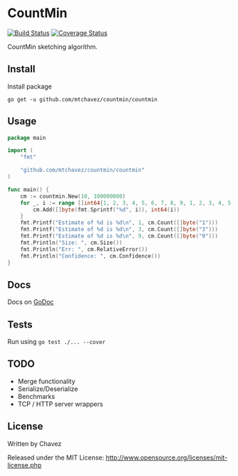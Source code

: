 # CountMin

[![Build Status](https://drone.io/github.com/mtchavez/countmin/status.png)](https://drone.io/github.com/mtchavez/countmin/latest)
[![Coverage Status](https://coveralls.io/repos/mtchavez/countmin/badge.png?branch=master)](https://coveralls.io/r/mtchavez/countmin?branch=master)

CountMin sketching algorithm.

## Install

Install package

`go get -u github.com/mtchavez/countmin/countmin`

## Usage

```go
package main

import (
	"fmt"

	"github.com/mtchavez/countmin/countmin"
)

func main() {
	cm := countmin.New(10, 100000000)
	for _, i := range []int64{1, 2, 3, 4, 5, 6, 7, 8, 9, 1, 2, 3, 4, 5, 6, 7, 8, 9, 1} {
		cm.Add([]byte(fmt.Sprintf("%d", i)), int64(i))
	}
	fmt.Printf("Estimate of %d is %d\n", 1, cm.Count([]byte("1")))
	fmt.Printf("Estimate of %d is %d\n", 3, cm.Count([]byte("3")))
	fmt.Printf("Estimate of %d is %d\n", 9, cm.Count([]byte("9")))
	fmt.Println("Size: ", cm.Size())
	fmt.Println("Err: ", cm.RelativeError())
	fmt.Println("Confidence: ", cm.Confidence())
}
```

## Docs

Docs on [GoDoc](http://godoc.org/github.com/mtchavez/countmin/countmin)

## Tests

Run using `go test ./... --cover`

## TODO

* Merge functionality
* Serialize/Deserialize
* Benchmarks
* TCP / HTTP server wrappers

## License

Written by Chavez

Released under the MIT License: http://www.opensource.org/licenses/mit-license.php
